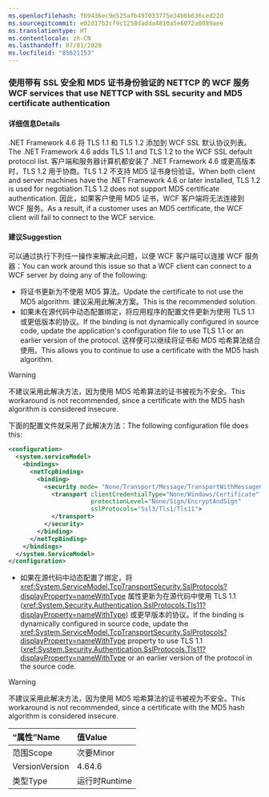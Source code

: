 ```yaml
---
ms.openlocfilehash: fb9436ec9e525afb497033775e34b6b636ced22d
ms.sourcegitcommit: e02d17b2cf9c1258dadda4810a5e6072a0089aee
ms.translationtype: HT
ms.contentlocale: zh-CN
ms.lasthandoff: 07/01/2020
ms.locfileid: "85621153"
---
```

### <a name="wcf-services-that-use-nettcp-with-ssl-security-and-md5-certificate-authentication"></a><span data-ttu-id="8a60c-101">使用带有 SSL 安全和 MD5 证书身份验证的 NETTCP 的 WCF 服务</span><span class="sxs-lookup"><span data-stu-id="8a60c-101">WCF services that use NETTCP with SSL security and MD5 certificate authentication</span></span>

#### <a name="details"></a><span data-ttu-id="8a60c-102">详细信息</span><span class="sxs-lookup"><span data-stu-id="8a60c-102">Details</span></span>

<span data-ttu-id="8a60c-103">.NET Framework 4.6 将 TLS 1.1 和 TLS 1.2 添加到 WCF SSL 默认协议列表。</span><span class="sxs-lookup"><span data-stu-id="8a60c-103">The .NET Framework 4.6 adds TLS 1.1 and TLS 1.2 to the WCF SSL default protocol list.</span></span> <span data-ttu-id="8a60c-104">客户端和服务器计算机都安装了 .NET Framework 4.6 或更高版本时，TLS 1.2 用于协商。TLS 1.2 不支持 MD5 证书身份验证。</span><span class="sxs-lookup"><span data-stu-id="8a60c-104">When both client and server machines have the .NET Framework 4.6 or later installed, TLS 1.2 is used for negotiation.TLS 1.2 does not support MD5 certificate authentication.</span></span> <span data-ttu-id="8a60c-105">因此，如果客户使用 MD5 证书，WCF 客户端将无法连接到 WCF 服务。</span><span class="sxs-lookup"><span data-stu-id="8a60c-105">As a result, if a customer uses an MD5 certificate, the WCF client will fail to connect to the WCF service.</span></span>

#### <a name="suggestion"></a><span data-ttu-id="8a60c-106">建议</span><span class="sxs-lookup"><span data-stu-id="8a60c-106">Suggestion</span></span>

<span data-ttu-id="8a60c-107">可以通过执行下列任一操作来解决此问题，以便 WCF 客户端可以连接 WCF 服务器：</span><span class="sxs-lookup"><span data-stu-id="8a60c-107">You can work around this issue so that a WCF client can connect to a WCF server by doing any of the following:</span></span>

- <span data-ttu-id="8a60c-108">将证书更新为不使用 MD5 算法。</span><span class="sxs-lookup"><span data-stu-id="8a60c-108">Update the certificate to not use the MD5 algorithm.</span></span> <span data-ttu-id="8a60c-109">建议采用此解决方案。</span><span class="sxs-lookup"><span data-stu-id="8a60c-109">This is the recommended solution.</span></span>
- <span data-ttu-id="8a60c-110">如果未在源代码中动态配置绑定，将应用程序的配置文件更新为使用 TLS 1.1 或更低版本的协议。</span><span class="sxs-lookup"><span data-stu-id="8a60c-110">If the binding is not dynamically configured in source code, update the application's configuration file to use TLS 1.1 or an earlier version of the protocol.</span></span> <span data-ttu-id="8a60c-111">这样便可以继续将证书和 MD5 哈希算法结合使用。</span><span class="sxs-lookup"><span data-stu-id="8a60c-111">This allows you to continue to use a certificate with the MD5 hash algorithm.</span></span>

> [!WARNING]
> <span data-ttu-id="8a60c-112">不建议采用此解决方法，因为使用 MD5 哈希算法的证书被视为不安全。</span><span class="sxs-lookup"><span data-stu-id="8a60c-112">This workaround is not recommended, since a certificate with the MD5 hash algorithm is considered insecure.</span></span>

<span data-ttu-id="8a60c-113">下面的配置文件就采用了此解决方法：</span><span class="sxs-lookup"><span data-stu-id="8a60c-113">The following configuration file does this:</span></span>

```xml
<configuration>
  <system.serviceModel>
    <bindings>
      <netTcpBinding>
        <binding>
          <security mode= "None/Transport/Message/TransportWithMessageCredential" >
            <transport clientCredentialType="None/Windows/Certificate"
                       protectionLevel="None/Sign/EncryptAndSign"
                       sslProtocols="Ssl3/Tls1/Tls11">
            </transport>
          </security>
        </binding>
      </netTcpBinding>
    </bindings>
  </system.ServiceModel>
</configuration>
```

- <span data-ttu-id="8a60c-114">如果在源代码中动态配置了绑定，将 <xref:System.ServiceModel.TcpTransportSecurity.SslProtocols?displayProperty=nameWithType> 属性更新为在源代码中使用 TLS 1.1 (<xref:System.Security.Authentication.SslProtocols.Tls11?displayProperty=nameWithType>) 或更早版本的协议。</span><span class="sxs-lookup"><span data-stu-id="8a60c-114">If the binding is dynamically configured in source code, update the <xref:System.ServiceModel.TcpTransportSecurity.SslProtocols?displayProperty=nameWithType> property to use TLS 1.1 (<xref:System.Security.Authentication.SslProtocols.Tls11?displayProperty=nameWithType> or an earlier version of the protocol in the source code.</span></span>

> [!WARNING]
> <span data-ttu-id="8a60c-115">不建议采用此解决方法，因为使用 MD5 哈希算法的证书被视为不安全。</span><span class="sxs-lookup"><span data-stu-id="8a60c-115">This workaround is not recommended, since a certificate with the MD5 hash algorithm is considered insecure.</span></span>

| <span data-ttu-id="8a60c-116">“属性”</span><span class="sxs-lookup"><span data-stu-id="8a60c-116">Name</span></span>    | <span data-ttu-id="8a60c-117">值</span><span class="sxs-lookup"><span data-stu-id="8a60c-117">Value</span></span>   |
|:--------|:--------|
| <span data-ttu-id="8a60c-118">范围</span><span class="sxs-lookup"><span data-stu-id="8a60c-118">Scope</span></span>   | <span data-ttu-id="8a60c-119">次要</span><span class="sxs-lookup"><span data-stu-id="8a60c-119">Minor</span></span>   |
| <span data-ttu-id="8a60c-120">Version</span><span class="sxs-lookup"><span data-stu-id="8a60c-120">Version</span></span> | <span data-ttu-id="8a60c-121">4.6</span><span class="sxs-lookup"><span data-stu-id="8a60c-121">4.6</span></span>     |
| <span data-ttu-id="8a60c-122">类型</span><span class="sxs-lookup"><span data-stu-id="8a60c-122">Type</span></span>    | <span data-ttu-id="8a60c-123">运行时</span><span class="sxs-lookup"><span data-stu-id="8a60c-123">Runtime</span></span> |
